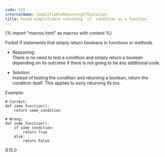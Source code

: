 ```yaml
---
code: 531
internalName: SimplifiableReturningIfViolation
title: Found simplifiable returning `if` condition in a function
---
```


{% import "macros.html" as macros with context %}

Forbid if statements that simply return booleans in functions or
methods.

  - Reasoning:  
    There is no need to test a condition and simply return a boolean
    depending on its outcome if there is not going to be any additional
    code.

  - Solution:  
    Instead of testing the condition and returning a boolean, return the
    condition itself. This applies to early returning ifs too.

Example:

    # Correct:
    def some_function():
        return some_condition
    
    # Wrong:
    def some_function():
        if some_condition:
            return True
        else:
            return False

<div class="versionadded">

0.15.0

</div>